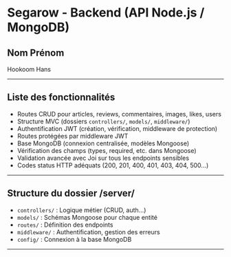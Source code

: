 # Segarow - Backend (API Node.js / MongoDB)

## Nom Prénom
Hookoom Hans

---

## Liste des fonctionnalités

- Routes CRUD pour articles, reviews, commentaires, images, likes, users
- Structure MVC (dossiers `controllers/`, `models/`, `middleware/`)
- Authentification JWT (création, vérification, middleware de protection)
- Routes protégées par middleware JWT
- Base MongoDB (connexion centralisée, modèles Mongoose)
- Vérification des champs (types, required, etc. dans Mongoose)
- Validation avancée avec Joi sur tous les endpoints sensibles
- Codes status HTTP adéquats (200, 201, 400, 401, 403, 404, 500…)

---

## Structure du dossier /server/

- `controllers/` : Logique métier (CRUD, auth…)
- `models/` : Schémas Mongoose pour chaque entité
- `routes/` : Définition des endpoints
- `middleware/` : Authentification, gestion des erreurs
- `config/` : Connexion à la base MongoDB

---